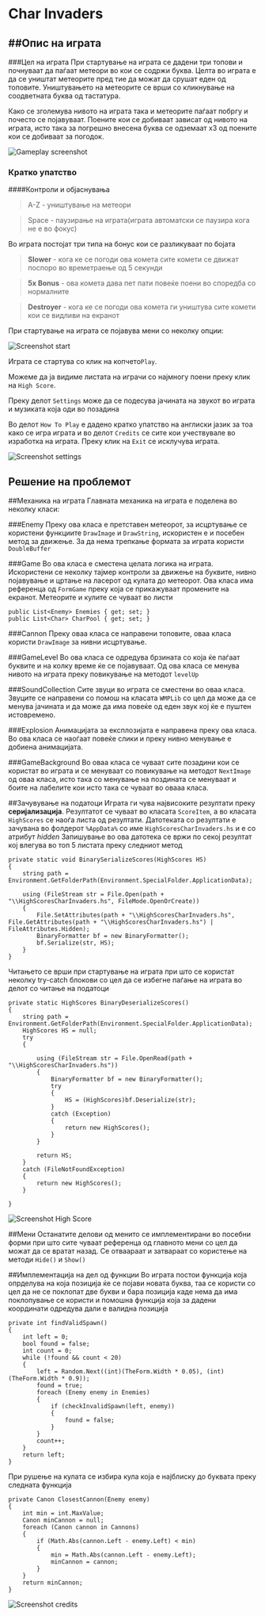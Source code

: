 Char Invaders
==========



##Опис на играта
----

###Цел на играта
При стартување на играта се дадени три топови и почнуваат да паѓаат метеори во кои се содржи буква. Целта во играта е да се уништат метеорите пред тие да можат да срушат еден од топовите. Уништувањето на метеорите се врши со кликнување на соодветната буква од тастатура. 

Како се зголемува нивото на играта така и метеорите паѓаат побргу и почесто се појавуваат. Поените кои се добиваат зависат од нивото на играта, исто така за погрешно внесена буква се одземаат x3 од поените кои се добиваат за погодок.

![Gameplay screenshot](http://i.imgur.com/yuBe1gV.png)


### Кратко упатство

####Контроли и објаснувања
> A-Z - уништување на метеори

> Space - паузирање на играта(играта автоматски се паузира кога не е во фокус)

Во играта постојат три типа на бонус кои се разликуваат по бојата
> **Slower** - кога ке се погоди ова комета сите комети се движат поспоро во времетраење од 5 секунди

> **5x Bonus** - ова комета дава пет пати повеќе поени во споредба со нормалните

> **Destroyer** - кога ке се погоди ова комета ги уништува сите комети кои се видливи на екранот


При стартување на играта се појавува мени со неколку опции:

![Screenshot start](http://i.imgur.com/5APBJGr.png)

Играта се стартува со клик на копчето`Play`. 

Можеме да ја видиме листата на играчи со најмногу поени преку клик на `High Score`.

Преку делот `Settings` може да се подесува јачината на звукот во играта и музиката која оди во позадина

Во делот `How To Play` е дадено кратко упатство на англиски јазик за тоа како се игра играта и во делот `Credits` се сите кои учествувале во изработка на играта. Преку клик на `Exit` се исклучува играта.

![Screenshot settings](http://i.imgur.com/CJGdvhT.png)

Решение на проблемот
------------
##Механика на играта
Главната механика на играта е поделена во неколку класи:

###Enemy
Преку ова класа е претставен метеорот, за исцртување се користени функциите `DrawImage` и `DrawString`, искористен е и посебен метод за движење. За да нема трепкање формата за играта користи `DoubleBuffer`

###Game
Во ова класа е сместена целата логика на играта. Искористени се неколку тајмер контроли за движење на буквите, нивно појавување и цртање на ласерот од кулата до метеорот. Ова класа има референца од `FormGame` преку која се прикажуваат промените на екранот. Метеорите и кулите се чуваат во листи

```
public List<Enemy> Enemies { get; set; }
public List<Char> CharPool { get; set; }
```

###Cannon
Преку оваа класа се направени топовите, оваа класа користи `DrawImage` за нивни исцртување.

###GameLevel
Во ова класа се одредува брзината со која ќе паѓаат буквите и на колку време ќе се појавуваат. Од ова класа се менува нивото на играта преку повикување на методот `levelUp`

###SoundCollection
Сите звуци во играта се сместени во оваа класа. Звуците се направени со помош на класата `WMPLib` со цел да може да се менува јачината и да може да има повеќе од еден звук кој ќе е пуштен истовремено.

###Explosion
Анимацијата за експлозијата е направена преку ова класа. Во ова класа се наоѓаат повеќе слики и преку нивно менување е добиена анимацијата. 

###GameBackground
Во оваа класа се чуваат сите позадини кои се користат во играта и се менуваат со повикување на методот `NextImage` од оваа класа, исто така со менување на поздината се менуваат и боите на лабелите кои исто така се чуваат во овааа класа. 

##Зачувување на податоци
Играта ги чува највисоките резултати преку **серијализација**. Резултaтот се чуваат во класата `ScoreItem`, а во класата `HighScores` се наоѓа листа од резултати. Датотеката со резултати е зачувана во фолдерот `%AppData%` со име `HighScoresCharInvaders.hs` и е со атрибут *hidden* 
Запишување во ова датотека се вржи по секој резултат кој влегува во топ 5 листата преку следниот метод

```
private static void BinarySerializeScores(HighScores HS)
{
    string path = Environment.GetFolderPath(Environment.SpecialFolder.ApplicationData);
	
	using (FileStream str = File.Open(path + "\\HighScoresCharInvaders.hs", FileMode.OpenOrCreate))
	{
		File.SetAttributes(path + "\\HighScoresCharInvaders.hs", File.GetAttributes(path + "\\HighScoresCharInvaders.hs") | FileAttributes.Hidden);
		BinaryFormatter bf = new BinaryFormatter();
		bf.Serialize(str, HS);
	}
}
```
Читањето се врши при стартување на играта при што се користат неколку try-catch блокови со цел да се избегне паѓање на играта во делот со читање на податоци
```
private static HighScores BinaryDeserializeScores()
{
    string path = Environment.GetFolderPath(Environment.SpecialFolder.ApplicationData);
	HighScores HS = null;
	try
	{

		using (FileStream str = File.OpenRead(path + "\\HighScoresCharInvaders.hs"))
		{
			BinaryFormatter bf = new BinaryFormatter();
			try
			{
				HS = (HighScores)bf.Deserialize(str);
			}
			catch (Exception)
			{
				return new HighScores();
			}
		}

		return HS;
	}
	catch (FileNotFoundException)
	{
		return new HighScores();
	}

}
```

![Screenshot High Score](http://i.imgur.com/tFHdamD.png)

##Мени
Останатите делови од менито се имплементирани во посебни форми при што сите чуваат референца од главното мени со цел да можат да се вратат назад. Се отваараат и затвараат со користење на методи `Hide()` и `Show()`

##Имплементација на дел од функции
Во играта постои функција која опрделува на која позиција ќе се појави новата буква, таа се користи со цел да не се поклопат две букви и бара позиција каде нема да има поклопување се користи и помошна функција која за дадени координати одредува дали е валидна позиција
```
private int findValidSpawn()
{
    int left = 0;
	bool found = false;
	int count = 0;
	while (!found && count < 20)
	{
		left = Random.Next((int)(TheForm.Width * 0.05), (int)(TheForm.Width * 0.9));
		found = true;
		foreach (Enemy enemy in Enemies)
		{
			if (checkInvalidSpawn(left, enemy))
			{
				found = false;
			}
		}
		count++;
	}
	return left;
}
```
При рушење на кулата се избира кула која е најблиску до буквата преку следната функција
```
private Canon ClosestCannon(Enemy enemy)
{
    int min = int.MaxValue;
    Canon minCannon = null;
    foreach (Canon cannon in Cannons)
    {
        if (Math.Abs(cannon.Left - enemy.Left) < min)
        {
            min = Math.Abs(cannon.Left - enemy.Left);
            minCannon = cannon;
        }
    }
    return minCannon;
}
```

![Screenshot credits](http://i.imgur.com/8kT0n1K.png)

